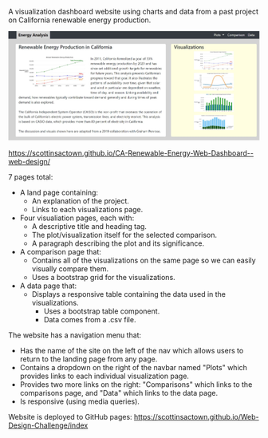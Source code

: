 A visualization dashboard website using charts and data from a past project on California renewable energy production. 

![dashboard](https://github.com/scottinsactown/CA-Renewable-Energy-Web-Dashboard--web-design/blob/master/Visualizations/energy_webpage.JPG)

https://scottinsactown.github.io/CA-Renewable-Energy-Web-Dashboard--web-design/

7 pages total:
* A land page containing:
  * An explanation of the project.
  * Links to each visualizations page.
* Four visualiation pages, each with:
  * A descriptive title and heading tag.
  * The plot/visualization itself for the selected comparison.
  * A paragraph describing the plot and its significance.
* A comparison page that:
  * Contains all of the visualizations on the same page so we can easily visually compare them.
  * Uses a bootstrap grid for the visualizations.
* A data page that:
  * Displays a responsive table containing the data used in the visualizations.
    * Uses a bootstrap table component.
    * Data comes from a .csv file.
    
The website has a navigation menu that:
* Has the name of the site on the left of the nav which allows users to return to the landing page from any page.
* Contains a dropdown on the right of the navbar named "Plots" which provides links to each individual visualization page.
* Provides two more links on the right: "Comparisons" which links to the comparisons page, and "Data" which links to the data page.
* Is responsive (using media queries). 

Website is deployed to GitHub pages: https://scottinsactown.github.io/Web-Design-Challenge/index
